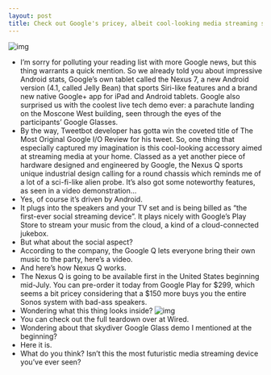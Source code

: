 ```yaml
---
layout: post
title: Check out Google's pricey, albeit cool-looking media streaming sphere, Nexus Q
---
```

![img](http://media.idownloadblog.com/wp-content/uploads/2012/06/Google-Nexus-Q-enclosed.jpg)
* I’m sorry for polluting your reading list with more Google news, but this thing warrants a quick mention. So we already told you about impressive Android stats, Google’s own tablet called the Nexus 7, a new Android version (4.1, called Jelly Bean) that sports Siri-like features and a brand new native Google+ app for iPad and Android tablets. Google also surprised us with the coolest live tech demo ever: a parachute landing on the Moscone West building, seen through the eyes of the participants’ Google Glasses.
* By the way, Tweetbot developer has gotta win the coveted title of The Most Original Google I/O Review for his tweet. So, one thing that especially captured my imagination is this cool-looking accessory aimed at streaming media at your home. Classed as a yet another piece of hardware designed and engineered by Google, the Nexus Q sports unique industrial design calling for a round chassis which reminds me of a lot of a sci-fi-like alien probe. It’s also got some noteworthy features, as seen in a video demonstration…
* Yes, of course it’s driven by Android.
* It plugs into the speakers and your TV set and is being billed as “the first-ever social streaming device”. It plays nicely with Google’s Play Store to stream your music from the cloud, a kind of a cloud-connected jukebox.
* But what about the social aspect?
* According to the company, the Google Q lets everyone bring their own music to the party, here’s a video.
* And here’s how Nexus Q works.
* The Nexus Q is going to be available first in the United States beginning mid-July. You can pre-order it today from Google Play for $299, which seems a bit pricey considering that a $150 more buys you the entire Sonos system with bad-ass speakers.
* Wondering what this thing looks inside?
![img](http://media.idownloadblog.com/wp-content/uploads/2012/06/Google-IO-2012-Nexus-Q-teardown.jpg)
* You can check out the full teardown over at Wired.
* Wondering about that skydiver Google Glass demo I mentioned at the beginning?
* Here it is.
* What do you think? Isn’t this the most futuristic media streaming device you’ve ever seen?

